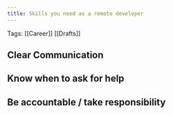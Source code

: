 ```yaml
---
title: Skills you need as a remote developer
---
```


Tags: [[Career]] [[Drafts]]

## Clear Communication

## Know when to ask for help

## Be accountable / take responsibility


